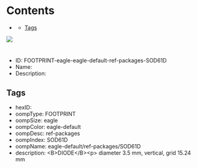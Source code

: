 



Contents
========

* [](#)
	* [Tags](#tags)
  
![][im]
# 

- ID: FOOTPRINT-eagle-eagle-default-ref-packages-SOD61D
- Name: 
- Description: 

## Tags

- hexID: 
- oompType: FOOTPRINT
- oompSize: eagle
- oompColor: eagle-default
- oompDesc: ref-packages
- oompIndex: SOD61D
- oompName: eagle-default/ref-packages/SOD61D
- description: &lt;B&gt;DIODE&lt;/B&gt;&lt;p&gt;&#xD;
diameter 3.5 mm, vertical, grid 15.24 mm



[im]: image.png
